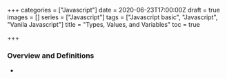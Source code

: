 +++
categories = ["Javascript"]
date = 2020-06-23T17:00:00Z
draft = true
images = []
series = ["Javascript"]
tags = ["Javascript basic", "Javascript", "Vanila Javascript"]
title = "Types, Values, and Variables"
toc = true

+++
### Overview and Definitions

* 